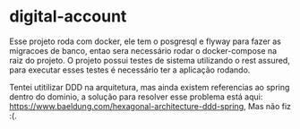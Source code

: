 # digital-account

Esse projeto roda com docker, ele tem o posgresql e flyway para fazer as migracoes de banco, entao sera necessário rodar o docker-compose na raiz do projeto.
O projeto possui testes de sistema utilizando o rest assured, para executar esses testes é necessário ter a aplicação rodando.

Tentei utitilizar DDD na arquitetura, mas ainda existem referencias ao spring dentro do dominio, a solução para resolver esse problema está aqui: https://www.baeldung.com/hexagonal-architecture-ddd-spring,
Mas não fiz :(.
